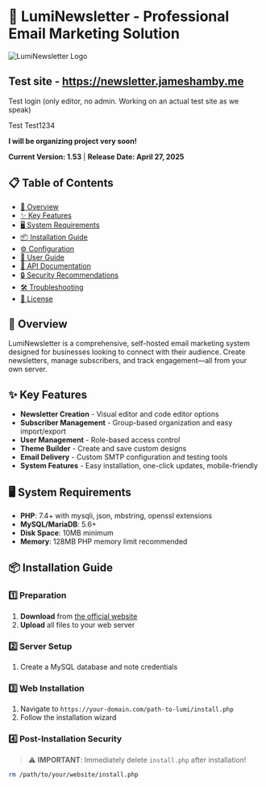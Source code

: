 # 📧 LumiNewsletter - Professional Email Marketing Solution

![LumiNewsletter Logo](https://github.com/BeefSnot/LumiNewsletterPHP/raw/main/assets/images/lumihost.png)

## Test site - https://newsletter.jameshamby.me

Test login (only editor, no admin. Working on an actual test site as we speak)

Test
Test1234


**I will be organizing project very soon!**

**Current Version: 1.53** | **Release Date: April 27, 2025**

## 📋 Table of Contents

- [🌟 Overview](#-overview)
- [✨ Key Features](#-key-features)
- [🖥️ System Requirements](#️-system-requirements)
- [📦 Installation Guide](#-installation-guide)
- [⚙️ Configuration](#️-configuration)
- [🧩 User Guide](#-user-guide)
- [🔌 API Documentation](#-api-documentation)
- [🔒 Security Recommendations](#-security-recommendations)
- [🛠️ Troubleshooting](#️-troubleshooting)
- [📄 License](#-license)

## 🌟 Overview

LumiNewsletter is a comprehensive, self-hosted email marketing system designed for businesses looking to connect with their audience. Create newsletters, manage subscribers, and track engagement—all from your own server.

## ✨ Key Features

- **Newsletter Creation** - Visual editor and code editor options
- **Subscriber Management** - Group-based organization and easy import/export
- **User Management** - Role-based access control
- **Theme Builder** - Create and save custom designs
- **Email Delivery** - Custom SMTP configuration and testing tools
- **System Features** - Easy installation, one-click updates, mobile-friendly

## 🖥️ System Requirements

- **PHP**: 7.4+ with mysqli, json, mbstring, openssl extensions
- **MySQL/MariaDB**: 5.6+
- **Disk Space**: 10MB minimum
- **Memory**: 128MB PHP memory limit recommended

## 📦 Installation Guide

### 1️⃣ Preparation
1. **Download** from [the official website](https://lumihost.net)
2. **Upload** all files to your web server

### 2️⃣ Server Setup
1. Create a MySQL database and note credentials

### 3️⃣ Web Installation
1. Navigate to `https://your-domain.com/path-to-lumi/install.php`
2. Follow the installation wizard

### 4️⃣ Post-Installation Security
> ⚠️ **IMPORTANT**: Immediately delete `install.php` after installation!

```bash
rm /path/to/your/website/install.php

